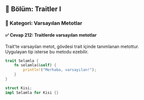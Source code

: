 ## 📘 Bölüm: Traitler I  
### 🔹 Kategori: Varsayılan Metotlar  
#### ✅ Cevap 212: Traitlerde varsayılan metotlar

Trait'te varsayılan metot, gövdesi trait içinde tanımlanan metottur. Uygulayan tip isterse bu metodu ezebilir.

```rust
trait Selamla {
    fn selamla(&self) {
        println!("Merhaba, varsayılan!");
    }
}

struct Kisi;
impl Selamla for Kisi {}
```
